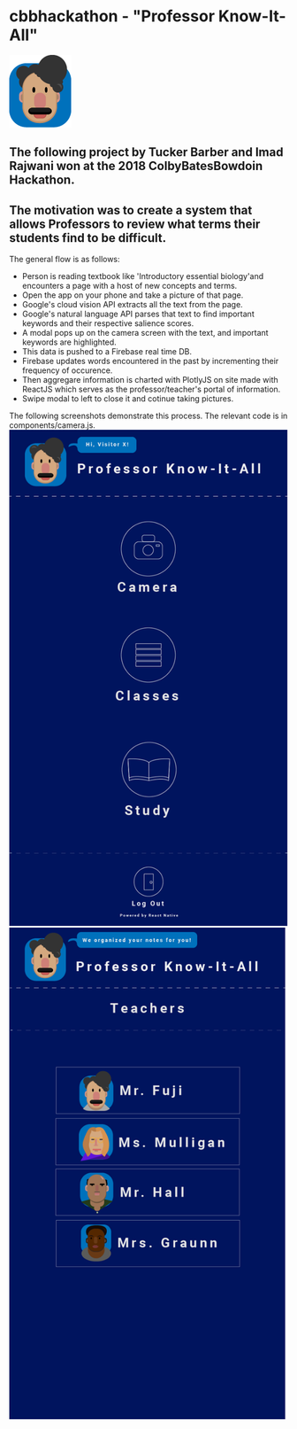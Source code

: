 # cbbhackathon - "Professor Know-It-All"
<img src="/img/Logo .png" alt="Great picture"/> 

## The following project by Tucker Barber and Imad Rajwani won at the 2018 ColbyBatesBowdoin Hackathon.
## The motivation was to create a system that allows Professors to review what terms their students find to be difficult. 

The general flow is as follows:
- Person is reading textbook like 'Introductory essential biology'and encounters a page with a host of new concepts and terms.
- Open the app on your phone and take a picture of that page.
- Google's cloud vision API extracts all the text from the page. 
- Google's natural language API parses that text to find important keywords and their respective salience scores.
- A modal pops up on the camera screen with the text, and important keywords are highlighted.
- This data is pushed to a Firebase real time DB.
- Firebase updates words encountered in the past by incrementing their frequency of occurence.
- Then aggregare information is charted with PlotlyJS on site made with ReactJS which serves as the professor/teacher's portal of information.
- Swipe modal to left to close it and cotinue taking pictures.

The following screenshots demonstrate this process. The relevant code is in components/camera.js.
<img src="/img/home.png" /> 
<img src="/img/Teachers.png" /> 
